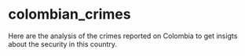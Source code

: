 # colombian_crimes

Here are the analysis of the crimes reported on Colombia to get insigts about the security in this country.